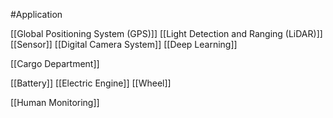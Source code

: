 #Application 

[[Global Positioning System (GPS)]]
[[Light Detection and Ranging (LiDAR)]]
[[Sensor]]
[[Digital Camera System]]
[[Deep Learning]]

[[Cargo Department]]

[[Battery]]
[[Electric Engine]]
[[Wheel]]

[[Human Monitoring]]